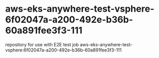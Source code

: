 # aws-eks-anywhere-test-vsphere-6f02047a-a200-492e-b36b-60a891fee3f3-111
repository for use with E2E test job aws-eks-anywhere-test-vsphere:6f02047a-a200-492e-b36b-60a891fee3f3-111
